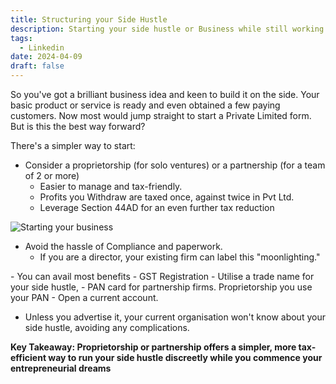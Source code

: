 ```yaml
---
title: Structuring your Side Hustle
description: Starting your side hustle or Business while still working in a job with least hassles and compliance challenges
tags:
  - Linkedin
date: 2024-04-09
draft: false
---
```

  
So you've got a brilliant business idea and keen to build it on the side. Your basic product or service is ready and even obtained a few paying customers. Now most would jump straight to start a Private Limited form. But is this the best way forward?
 
There's a simpler way to start:
- Consider a proprietorship (for solo ventures) or a partnership (for a team of 2 or more)
	- Easier to manage and tax-friendly.
	- Profits you Withdraw are taxed once, against twice in Pvt Ltd.
	- Leverage Section 44AD for an even further tax reduction

![Starting your business](https://i.imgur.com/t4aqfFm.jpeg)

- Avoid the hassle of Compliance and paperwork.
	- If you are a director, your existing firm can label this "moonlighting."

- You can avail most benefits
	- GST Registration
	- Utilise a trade name for your side hustle,
	- PAN card for partnership firms. Proprietorship you use your PAN
	- Open a current account.

- Unless you advertise it, your current organisation won't know about your side hustle, avoiding any complications.

**Key Takeaway: Proprietorship or partnership offers a simpler, more tax-efficient way to run your side hustle discreetly while you commence your entrepreneurial dreams**